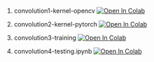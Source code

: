 1. convolution1-kernel-opencv [![Open In Colab](https://colab.research.google.com/assets/colab-badge.svg)](https://colab.research.google.com/github/andylucny/book/blob/master/02-2-convolution/convolution1-kernel-opencv.ipynb)

2. convolution2-kernel-pytorch [![Open In Colab](https://colab.research.google.com/assets/colab-badge.svg)](https://colab.research.google.com/github/andylucny/book/blob/master/02-2-convolution/convolution2-kernel-pytorch.ipynb)

3. convolution3-training [![Open In Colab](https://colab.research.google.com/assets/colab-badge.svg)](https://colab.research.google.com/github/andylucny/book/blob/master/02-2-convolution/convolution3-training.ipynb)

4. convolution4-testing.ipynb [![Open In Colab](https://colab.research.google.com/assets/colab-badge.svg)](https://colab.research.google.com/github/andylucny/book/blob/master/02-2-convolution/convolution4-testing.ipynb)
